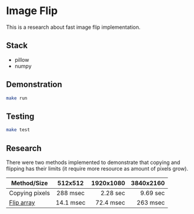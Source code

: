 # Image Flip

This is a research about fast image flip implementation.

## Stack

 - pillow
 - numpy


## Demonstration

```bash
make run
```

## Testing

```bash
make test
```

## Research

There were two methods implemented to demonstrate that copying and flipping has their limits
(it require more resource as amount of pixels grow).

| Method/Size                                                                              | 512x512  | 1920x1080 | 3840x2160 |
| ---------------------------------------------------------------------------------------- |:--------:| ---------:| ---------:|
| Copying pixels                                                                           | 288 msec | 2.28 sec  | 9.69 sec  |
| [Flip array](https://docs.scipy.org/doc/numpy/reference/generated/numpy.fliplr.html)     | 14.1 msec      |   72.4 msec | 263 msec |

